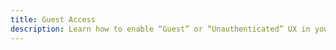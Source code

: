 ```yaml
---
title: Guest Access
description: Learn how to enable “Guest” or “Unauthenticated” UX in your application. This is provided out of the box with AWSMobileClient through the initialization routine you have added.
---
```


<inline-fragment platform="ios" src="~/sdk/auth/fragments/ios/guest-access.md"></inline-fragment>
<inline-fragment platform="android" src="~/sdk/auth/fragments/android/guest-access.md"></inline-fragment>
